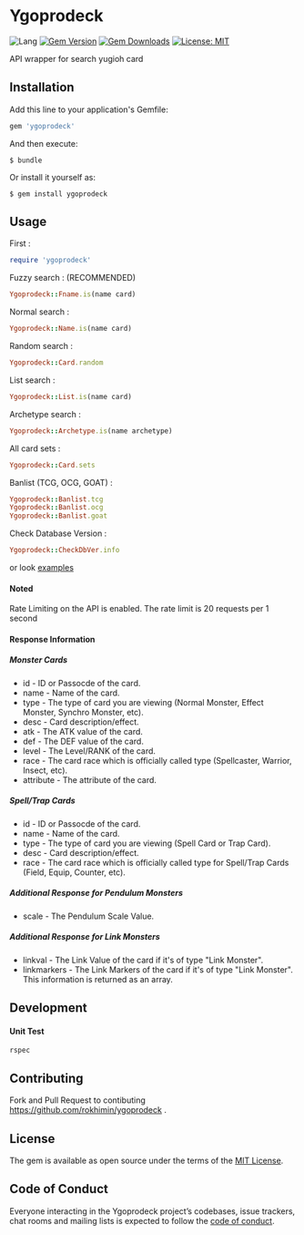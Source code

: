 # Ygoprodeck

![Lang](https://img.shields.io/badge/language-ruby-red)
[![Gem Version](https://img.shields.io/gem/v/ygoprodeck.svg)](https://rubygems.org/gems/ygoprodeck)
[![Gem Downloads](https://img.shields.io/gem/dt/ygoprodeck.svg)](https://rubygems.org/gems/ygoprodeck)
[![License: MIT](https://img.shields.io/badge/License-MIT-yellow.svg)](https://opensource.org/licenses/MIT)

API wrapper for search yugioh card

## Installation

Add this line to your application's Gemfile:

```ruby
gem 'ygoprodeck'
```

And then execute:

    $ bundle

Or install it yourself as:

    $ gem install ygoprodeck

## Usage
First :
```ruby
require 'ygoprodeck'
```

Fuzzy search : (RECOMMENDED)
```ruby
Ygoprodeck::Fname.is(name card)
```

Normal search :
```ruby
Ygoprodeck::Name.is(name card)
```

Random search :
```ruby
Ygoprodeck::Card.random
```

List search :
```ruby
Ygoprodeck::List.is(name card)
```

Archetype search :
```ruby
Ygoprodeck::Archetype.is(name archetype)
```

All card sets :
```ruby
Ygoprodeck::Card.sets
```

Banlist (TCG, OCG, GOAT) :
```ruby
Ygoprodeck::Banlist.tcg
Ygoprodeck::Banlist.ocg
Ygoprodeck::Banlist.goat
```

Check Database Version :
```ruby
Ygoprodeck::CheckDbVer.info
```

or look [examples](https://github.com/rokhimin/ygoprodeck/blob/master/examples)

#### Noted 
Rate Limiting on the API is enabled. The rate limit is 20 requests per 1 second

#### Response Information

##### Monster Cards
- id - ID or Passocde of the card.
- name - Name of the card.
- type - The type of card you are viewing (Normal Monster, Effect Monster, Synchro Monster, etc).
- desc - Card description/effect.
- atk - The ATK value of the card.
- def - The DEF value of the card.
- level - The Level/RANK of the card.
- race - The card race which is officially called type (Spellcaster, Warrior, Insect, etc).
- attribute - The attribute of the card.

##### Spell/Trap Cards

- id - ID or Passocde of the card.
- name - Name of the card.
- type - The type of card you are viewing (Spell Card or Trap Card).
- desc - Card description/effect.
- race - The card race which is officially called type for Spell/Trap Cards (Field, Equip, Counter, etc).

##### Additional Response for Pendulum Monsters

- scale - The Pendulum Scale Value.

##### Additional Response for Link Monsters

- linkval - The Link Value of the card if it's of type "Link Monster".
- linkmarkers - The Link Markers of the card if it's of type "Link Monster". This information is returned as an array.

## Development

#### Unit Test
```
rspec 
```

## Contributing
Fork and Pull Request to contibuting https://github.com/rokhimin/ygoprodeck .

## License
The gem is available as open source under the terms of the [MIT License](https://opensource.org/licenses/MIT).

## Code of Conduct
Everyone interacting in the Ygoprodeck project’s codebases, issue trackers, chat rooms and mailing lists is expected to follow the [code of conduct](https://github.com/rokhimin/ygoprodeck/blob/master/CODE_OF_CONDUCT.md).